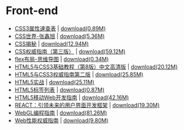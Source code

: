 # Front-end

- [CSS3属性速查表](./CSS3属性速查表.pdf) \| 	[download(0.89M)](https://github.com/EvanLi/programming-book/raw/master/Front-end/CSS3属性速查表.pdf)
- [CSS世界-张鑫旭](./CSS世界-张鑫旭.pdf) \| 	[download(5.36M)](https://github.com/EvanLi/programming-book/raw/master/Front-end/CSS世界-张鑫旭.pdf)
- [CSS揭秘](./CSS揭秘.pdf) \| 	[download(12.94M)](https://github.com/EvanLi/programming-book/raw/master/Front-end/CSS揭秘.pdf)
- [CSS权威指南（第三版）](./CSS权威指南（第三版）.pdf) \| 	[download(59.12M)](https://github.com/EvanLi/programming-book/raw/master/Front-end/CSS权威指南（第三版）.pdf)
- [flex布局-思维导图](./flex布局-思维导图.pdf) \| 	[download(0.34M)](https://github.com/EvanLi/programming-book/raw/master/Front-end/flex布局-思维导图.pdf)
- [HTML5与CSS3基础教程（第8版）中文高清版](./HTML5与CSS3基础教程（第8版）中文高清版.pdf) \| 	[download(20.12M)](https://github.com/EvanLi/programming-book/raw/master/Front-end/HTML5与CSS3基础教程（第8版）中文高清版.pdf)
- [HTML5与CSS3权威指南第二版](./HTML5与CSS3权威指南第二版.pdf) \| 	[download(25.85M)](https://github.com/EvanLi/programming-book/raw/master/Front-end/HTML5与CSS3权威指南第二版.pdf)
- [HTML5实战](./HTML5实战.pdf) \| 	[download(25.11M)](https://github.com/EvanLi/programming-book/raw/master/Front-end/HTML5实战.pdf)
- [HTML5标签列表](./HTML5标签列表.pdf) \| 	[download(0.87M)](https://github.com/EvanLi/programming-book/raw/master/Front-end/HTML5标签列表.pdf)
- [HTML5移动Web开发指南](./HTML5移动Web开发指南.pdf) \| 	[download(42.16M)](https://github.com/EvanLi/programming-book/raw/master/Front-end/HTML5移动Web开发指南.pdf)
- [REACT：引领未来的用户界面开发框架](./REACT：引领未来的用户界面开发框架.pdf) \| 	[download(19.30M)](https://github.com/EvanLi/programming-book/raw/master/Front-end/REACT：引领未来的用户界面开发框架.pdf)
- [WebGL编程指南](./WebGL编程指南.pdf) \| 	[download(81.26M)](https://github.com/EvanLi/programming-book/raw/master/Front-end/WebGL编程指南.pdf)
- [Web性能权威指南](./Web性能权威指南.pdf) \| 	[download(9.80M)](https://github.com/EvanLi/programming-book/raw/master/Front-end/Web性能权威指南.pdf)
